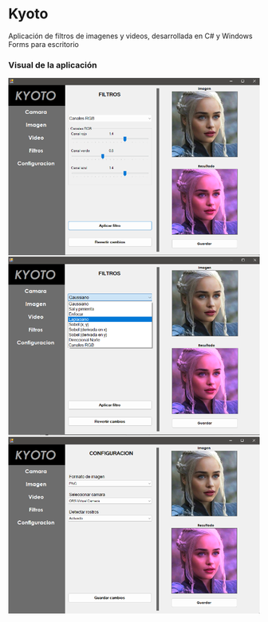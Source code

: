 # Kyoto

Aplicación  de filtros de imagenes y videos, desarrollada en C# y Windows Forms para escritorio

### Visual de la aplicación 
![](https://github.com/EliseoEstrada/Kyoto/blob/master/Kyoto/resources/kyoto1.png)
![](https://github.com/EliseoEstrada/Kyoto/blob/master/Kyoto/resources/kyoto2.png)
![](https://github.com/EliseoEstrada/Kyoto/blob/master/Kyoto/resources/kyoto3.png)
